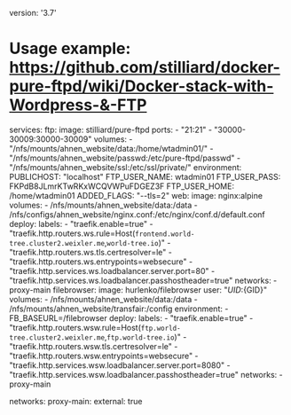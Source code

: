 




version: '3.7'

# Usage example: https://github.com/stilliard/docker-pure-ftpd/wiki/Docker-stack-with-Wordpress-&-FTP

services:
  ftp:
    image: stilliard/pure-ftpd
    ports:
      - "21:21"
      - "30000-30009:30000-30009"
    volumes:
      - "/nfs/mounts/ahnen_website/data:/home/wtadmin01/"
      - "/nfs/mounts/ahnen_website/passwd:/etc/pure-ftpd/passwd"
      - "/nfs/mounts/ahnen_website/ssl:/etc/ssl/private/"
    environment:
      PUBLICHOST: "localhost"
      FTP_USER_NAME: wtadmin01
      FTP_USER_PASS: FKPdB8JLmrKTwRKxWCQVWPuFDGEZ3F
      FTP_USER_HOME: /home/wtadmin01
      ADDED_FLAGS: "--tls=2"
  web:
    image: nginx:alpine
    volumes:
      - /nfs/mounts/ahnen_website/data:/data
      - /nfs/configs/ahnen_website/nginx.conf:/etc/nginx/conf.d/default.conf
    deploy:
      labels:
       - "traefik.enable=true"
       - "traefik.http.routers.ws.rule=Host(`frontend.world-tree.cluster2.weixler.me`,`world-tree.io`)"
       - "traefik.http.routers.ws.tls.certresolver=le"
       - "traefik.http.routers.ws.entrypoints=websecure"
       - "traefik.http.services.ws.loadbalancer.server.port=80"
       - "traefik.http.services.ws.loadbalancer.passhostheader=true"
    networks:
     - proxy-main
  filebrowser:
    image: hurlenko/filebrowser
    user: "${UID}:${GID}"
    volumes:
      - /nfs/mounts/ahnen_website/data:/data
      - /nfs/mounts/ahnen_website/transfair:/config
    environment:
      - FB_BASEURL=/filebrowser
    deploy:
      labels:
       - "traefik.enable=true"
       - "traefik.http.routers.wsw.rule=Host(`ftp.world-tree.cluster2.weixler.me`,`ftp.world-tree.io`)"
       - "traefik.http.routers.wsw.tls.certresolver=le"
       - "traefik.http.routers.wsw.entrypoints=websecure"
       - "traefik.http.services.wsw.loadbalancer.server.port=8080"
       - "traefik.http.services.wsw.loadbalancer.passhostheader=true"
    networks:
     - proxy-main


networks:
  proxy-main:
    external: true



